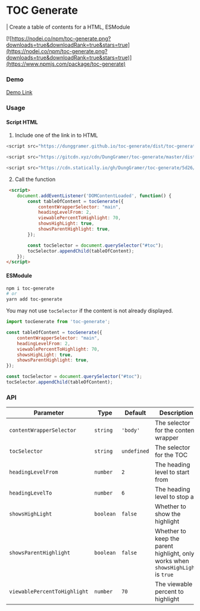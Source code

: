 # TOC Generate
| Create a table of contents for a HTML, ESModule

[![https://nodei.co/npm/toc-generate.png?downloads=true&downloadRank=true&stars=true](https://nodei.co/npm/toc-generate.png?downloads=true&downloadRank=true&stars=true)](https://www.npmjs.com/package/toc-generate)

### Demo
[Demo Link](https://dunggramer.github.io/toc-generate/public/)

### Usage
#### Script HTML
1. Include one of the link in to HTML
```js
<script src="https://dunggramer.github.io/toc-generate/dist/toc-generate.js" defer></script>
```
```js
<script src="https://gitcdn.xyz/cdn/DungGramer/toc-generate/master/dist/toc-generate.js" defer></script>
```
```js
<script src="https://cdn.statically.io/gh/DungGramer/toc-generate/5d26/dist/toc-generate.js" defer></script>
```
2. Call the function
```html
 <script>
    document.addEventListener('DOMContentLoaded', function() {
        const tableOfContent = tocGenerate({
            contentWrapperSelector: "main",
            headingLevelFrom: 2,
            viewablePercentToHighlight: 70,
            showsHighLight: true,
            showsParentHighlight: true,
        });

        const tocSelector = document.querySelector("#toc");
        tocSelector.appendChild(tableOfContent);
    });
</script>
```

#### ESModule
```bash
npm i toc-generate
# or 
yarn add toc-generate
```
You may not use `tocSelector` if the content is not already displayed.
```js
import tocGenerate from 'toc-generate';

const tableOfContent = tocGenerate({
    contentWrapperSelector: "main",
    headingLevelFrom: 2,
    viewablePercentToHighlight: 70,
    showsHighLight: true,
    showsParentHighlight: true,
});

const tocSelector = document.querySelector("#toc");
tocSelector.appendChild(tableOfContent);
```


### API

| Parameter                    | Type      | Default     | Description                                                                      |
| ---------------------------- | --------- | ----------- | -------------------------------------------------------------------------------- |
| `contentWrapperSelector`     | `string`  | `'body'`    | The selector for the content wrapper                                             |
| `tocSelector`                | `string`  | `undefined` | The selector for the TOC                                                         |
| `headingLevelFrom`           | `number`  | `2`         | The heading level to start from                                                  |
| `headingLevelTo`             | `number`  | `6`         | The heading level to stop at                                                     |
| `showsHighLight`             | `boolean` | `false`     | Whether to show the highlight                                                    |
| `showsParentHighlight`       | `boolean` | `false`     | Whether to keep the parent highlight, only works when `showsHighLight` is `true` |
| `viewablePercentToHighlight` | `number`  | `70`        | The viewable percent to highlight                                                |
